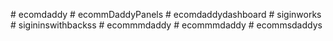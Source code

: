 
#   e c o m d a d d y  
 #   e c o m m D a d d y P a n e l s  
 #   e c o m d a d d y d a s h b o a r d  
 #   s i g i n w o r k s  
 #   s i g i n i n s w i t h b a c k s s  
 #   e c o m m m d a d d y  
 #   e c o m m m d a d d y  
 #   e c o m m s d a d d y s  
 